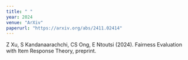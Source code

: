 ```yaml
---
title: " "
year: 2024
venue: "ArXiv"
paperurl: "https://arxiv.org/abs/2411.02414"
---
```

Z Xu, S Kandanaarachchi, CS Ong, E Ntoutsi (2024). Fairness Evaluation with Item Response Theory, preprint.